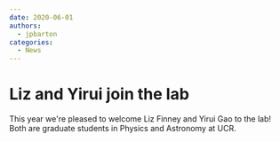 ```yaml
--- 
date: 2020-06-01 
authors:
  - jpbarton
categories:
  - News
---
```


# Liz and Yirui join the lab

This year we're pleased to welcome Liz Finney and Yirui Gao to the lab! Both are graduate students in Physics and Astronomy at UCR.
